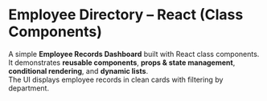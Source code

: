 # Employee Directory – React (Class Components)

A simple **Employee Records Dashboard** built with React class components.  
It demonstrates **reusable components**, **props & state management**, **conditional rendering**, and **dynamic lists**.  
The UI displays employee records in clean cards with filtering by department.


